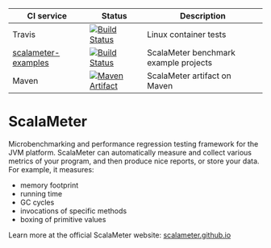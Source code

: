 
CI service | Status | Description
-----------|--------|------------
Travis | [![Build Status](https://travis-ci.org/scalameter/scalameter.png?branch=master)](https://travis-ci.org/scalameter/scalameter) | Linux container tests
[scalameter-examples](https://github.com/scalameter/scalameter-examples) | [![Build Status](https://travis-ci.org/scalameter/scalameter-examples.svg?branch=master)](https://travis-ci.org/scalameter/scalameter-examples) | ScalaMeter benchmark example projects
Maven | [![Maven Artifact](https://img.shields.io/maven-central/v/com.storm-enroute/scalameter_2.13.svg)](http://mvnrepository.com/artifact/com.storm-enroute/scalameter_2.13) | ScalaMeter artifact on Maven

ScalaMeter
==========

Microbenchmarking and performance regression testing framework for the JVM platform.
ScalaMeter can automatically measure and collect various metrics of your program,
and then produce nice reports, or store your data.
For example, it measures:

- memory footprint
- running time
- GC cycles
- invocations of specific methods
- boxing of primitive values

Learn more at the official ScalaMeter website:
[scalameter.github.io](http://scalameter.github.io)
